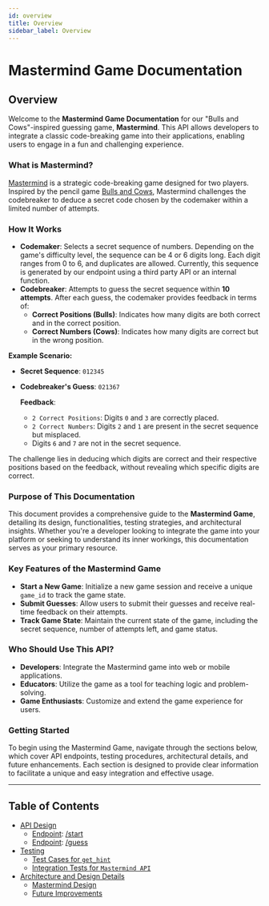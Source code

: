 ```yaml
---
id: overview
title: Overview
sidebar_label: Overview
---
```


# Mastermind Game Documentation

## Overview

Welcome to the **Mastermind Game Documentation** for our "Bulls and Cows"-inspired guessing game, **Mastermind**. This API allows developers to integrate a classic code-breaking game into their applications, enabling users to engage in a fun and challenging experience.

### What is Mastermind?

[Mastermind](<https://en.wikipedia.org/wiki/Mastermind_(board_game)>) is a strategic code-breaking game designed for two players. Inspired by the pencil game [Bulls and Cows](https://en.wikipedia.org/wiki/Bulls_and_cows), Mastermind challenges the codebreaker to deduce a secret code chosen by the codemaker within a limited number of attempts.

### How It Works

- **Codemaker**: Selects a secret sequence of numbers. Depending on the game's difficulty level, the sequence can be 4 or 6 digits long. Each digit ranges from 0 to 6, and duplicates are allowed. Currently, this sequence is generated by our endpoint using a third party API or an internal function.
- **Codebreaker**: Attempts to guess the secret sequence within **10 attempts**. After each guess, the codemaker provides feedback in terms of:
  - **Correct Positions (Bulls)**: Indicates how many digits are both correct and in the correct position.
  - **Correct Numbers (Cows)**: Indicates how many digits are correct but in the wrong position.

**Example Scenario:**

- **Secret Sequence**: `012345`
- **Codebreaker's Guess**: `021367`

  **Feedback**:

  - `2 Correct Positions`: Digits `0` and `3` are correctly placed.
  - `2 Correct Numbers`: Digits `2` and `1` are present in the secret sequence but misplaced.
  - Digits `6` and `7` are not in the secret sequence.

The challenge lies in deducing which digits are correct and their respective positions based on the feedback, without revealing which specific digits are correct.

### Purpose of This Documentation

This document provides a comprehensive guide to the **Mastermind Game**, detailing its design, functionalities, testing strategies, and architectural insights. Whether you're a developer looking to integrate the game into your platform or seeking to understand its inner workings, this documentation serves as your primary resource.

### Key Features of the Mastermind Game

- **Start a New Game**: Initialize a new game session and receive a unique `game_id` to track the game state.
- **Submit Guesses**: Allow users to submit their guesses and receive real-time feedback on their attempts.
- **Track Game State**: Maintain the current state of the game, including the secret sequence, number of attempts left, and game status.

### Who Should Use This API?

- **Developers**: Integrate the Mastermind game into web or mobile applications.
- **Educators**: Utilize the game as a tool for teaching logic and problem-solving.
- **Game Enthusiasts**: Customize and extend the game experience for users.

### Getting Started

To begin using the Mastermind Game, navigate through the sections below, which cover API endpoints, testing procedures, architectural details, and future enhancements. Each section is designed to provide clear information to facilitate a unique and easy integration and effective usage.

---

## Table of Contents

- [API Design](/docs/api-design/index.md)
  - [Endpoint](/docs/api-design/start_game-endpoint.md): [/start](/docs/api-design/start_game-endpoint.md)
  - [Endpoint](/docs/api-design/make_guess-endpoint.md): [/guess](/docs/api-design/make_guess-endpoint.md)
- [Testing](/docs/tests/index.md)
  - [Test Cases for `get_hint`](/docs/tests/get_hint-test.md)
  - [Integration Tests for `Mastermind API`](/docs/tests/api-tests.md)
- [Architecture and Design Details](/docs/mastermind-docs/index.md)
  - [Mastermind Design](/docs/mastermind-docs/mastermind-design.md)
  - [Future Improvements](/docs/mastermind-docs/future-improvements.md)
